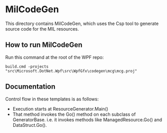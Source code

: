# MilCodeGen
This directory contains MilCodeGen, which uses the Csp tool to generate source code for the MIL resources.

## How to run MilCodeGen
Run this command at the root of the WPF repo:
```
build.cmd -projects "src\Microsoft.DotNet.Wpf\src\WpfGfx\codegen\mcg\mcg.proj"
```

## Documentation
Control flow in these templates is as follows:
 * Execution starts at ResourceGenerator.Main()
 * That method invokes the Go() method on each subclass of GeneratorBase. 
   i.e. it invokes methods like ManagedResource.Go() and DataStruct.Go().
